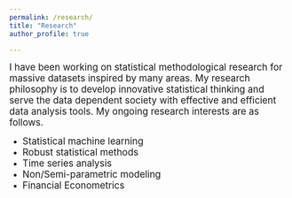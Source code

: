```yaml
---
permalink: /research/
title: "Research"
author_profile: true

---
```


<span style="font-size:1.2em;"> I have been working on statistical methodological research for massive datasets inspired by many areas. My research philosophy is to develop innovative statistical thinking and serve the data dependent society with effective and efficient data analysis tools.  My ongoing research interests are as follows.</span>


* <span style="font-size:1.2em;">Statistical machine learning</span>         
* <span style="font-size:1.2em;">Robust statistical methods</span>         
* <span style="font-size:1.2em;">Time series analysis</span>      
* <span style="font-size:1.2em;">Non/Semi-parametric modeling</span>           
* <span style="font-size:1.2em;">Financial Econometrics</span>     



<script type="text/javascript">
  var _gauges = _gauges || [];
  (function() {
    var t   = document.createElement('script');
    t.type  = 'text/javascript';
    t.async = true;
    t.id    = 'gauges-tracker';
    t.setAttribute('data-site-id', '618bd6a9835b65337acb5dbb');
    t.setAttribute('data-track-path', 'https://track.gaug.es/track.gif');
    t.src = 'https://d2fuc4clr7gvcn.cloudfront.net/track.js';
    var s = document.getElementsByTagName('script')[0];
    s.parentNode.insertBefore(t, s);
  })();
</script> 
